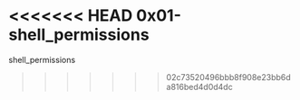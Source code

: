 <<<<<<< HEAD
0x01-shell_permissions
=======
shell_permissions
>>>>>>> 02c73520496bbb8f908e23bb6da816bed4d0d4dc
